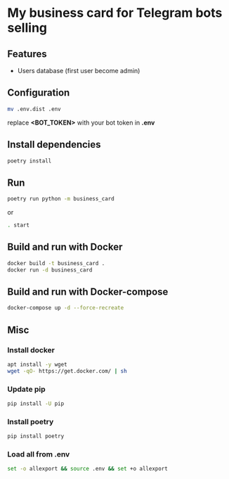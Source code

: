 # My business card for Telegram bots selling

## Features
* Users database (first user become admin)


## Configuration
```sh
mv .env.dist .env
```
replace **<BOT_TOKEN>** with your bot token in **.env**

## Install dependencies
```sh
poetry install
```

## Run
```sh
poetry run python -m business_card
```
or
```sh
. start
```

## Build and run with Docker
```sh
docker build -t business_card .
docker run -d business_card
```

## Build and run with Docker-compose
```sh
docker-compose up -d --force-recreate
```

## Misc
### Install docker
```sh
apt install -y wget
wget -qO- https://get.docker.com/ | sh
```

### Update pip
```sh
pip install -U pip
```

### Install poetry
```sh
pip install poetry
```

### Load all from .env
```sh
set -o allexport && source .env && set +o allexport
```
